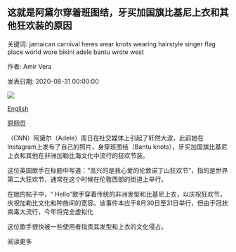 ## 这就是阿黛尔穿着班图结，牙买加国旗比基尼上衣和其他狂欢装的原因

关键词: jamaican carnival heres wear knots wearing hairstyle singer flag place world wore bikini adele bantu wrote west

作者: Amir Vera

发表日期: 2020-08-31 00:00:00

![](https://cdn.cnn.com/cnnnext/dam/assets/200830235427-adele-bantu-knots-notting-hill-carnival-trnd-super-tease.jpg)

[English](Here%27s%20why%20Adele%20was%20wearing%20Bantu%20knots%2C%20a%20Jamaican%20flag%20bikini%20top%20and%20other%20carnival%20wear.md)

[原网页](https://edition.cnn.com/2020/08/31/entertainment/adele-bantu-knots-notting-hill-carnival-trnd/index.html)

（CNN）阿黛尔（Adele）周日在社交媒体上引起了轩然大波，此前她在Instagram上发布了自己的照片，身穿班图结（Bantu knots），牙买加国旗比基尼上衣和其他在非洲加勒比海文化中流行的狂欢节装。

这位英国歌手在标题中写道：“高兴的是我心爱的伦敦诺丁山狂欢节”，指的是世界第二大狂欢节，通常在这个时候在伦敦西部的街道上举行。

在她的帖子中，“ Hello”歌手穿着传统的非洲发型和比基尼上衣，以庆祝狂欢节，庆祝加勒比文化和种族间的宽容。该事件本应于8月30日至31日举行，但由于冠状病毒大流行，今年将完全虚拟化

这位歌手很快被一些使用者指责其发型和上衣的文化侵占。

阅读更多
